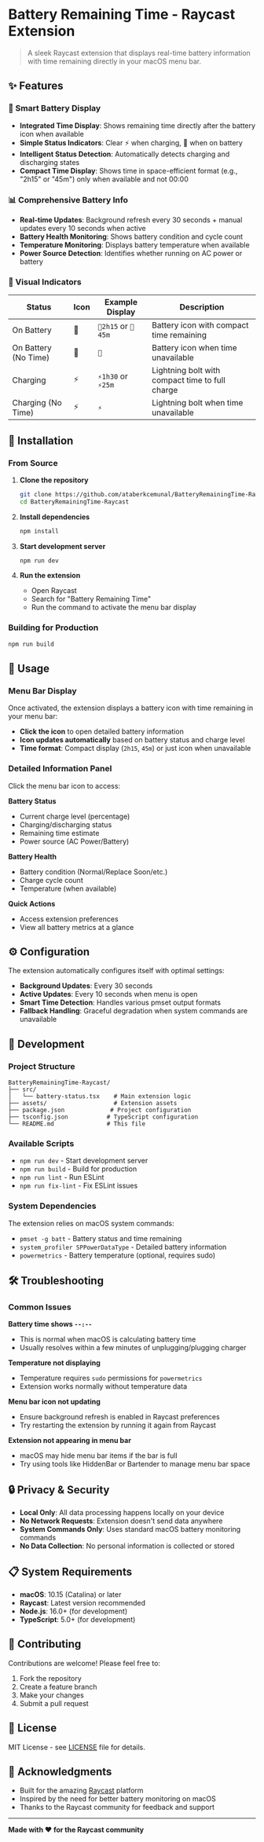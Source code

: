 # Battery Remaining Time - Raycast Extension

> A sleek Raycast extension that displays real-time battery information with time remaining directly in your macOS menu bar.

## ✨ Features

### 🔋 Smart Battery Display
- **Integrated Time Display**: Shows remaining time directly after the battery icon when available
- **Simple Status Indicators**: Clear ⚡ when charging, 🔋 when on battery
- **Intelligent Status Detection**: Automatically detects charging and discharging states
- **Compact Time Display**: Shows time in space-efficient format (e.g., "2h15" or "45m") only when available and not 00:00

### 📊 Comprehensive Battery Info
- **Real-time Updates**: Background refresh every 30 seconds + manual updates every 10 seconds when active
- **Battery Health Monitoring**: Shows battery condition and cycle count
- **Temperature Monitoring**: Displays battery temperature when available
- **Power Source Detection**: Identifies whether running on AC power or battery

### 🎨 Visual Indicators

| Status | Icon | Example Display | Description |
|--------|------|-----------------|-------------|
| On Battery | 🔋 | `🔋2h15` or `🔋45m` | Battery icon with compact time remaining |
| On Battery (No Time) | 🔋 | `🔋` | Battery icon when time unavailable |
| Charging | ⚡ | `⚡1h30` or `⚡25m` | Lightning bolt with compact time to full charge |
| Charging (No Time) | ⚡ | `⚡` | Lightning bolt when time unavailable |

## 🚀 Installation

### From Source

1. **Clone the repository**
   ```bash
   git clone https://github.com/ataberkcemunal/BatteryRemainingTime-Raycast.git
   cd BatteryRemainingTime-Raycast
   ```

2. **Install dependencies**
   ```bash
   npm install
   ```

3. **Start development server**
   ```bash
   npm run dev
   ```

4. **Run the extension**
   - Open Raycast
   - Search for "Battery Remaining Time"
   - Run the command to activate the menu bar display

### Building for Production

```bash
npm run build
```

## 📱 Usage

### Menu Bar Display
Once activated, the extension displays a battery icon with time remaining in your menu bar:
- **Click the icon** to open detailed battery information
- **Icon updates automatically** based on battery status and charge level
- **Time format**: Compact display (`2h15`, `45m`) or just icon when unavailable

### Detailed Information Panel
Click the menu bar icon to access:

**Battery Status**
- Current charge level (percentage)
- Charging/discharging status  
- Remaining time estimate
- Power source (AC Power/Battery)

**Battery Health**
- Battery condition (Normal/Replace Soon/etc.)
- Charge cycle count
- Temperature (when available)

**Quick Actions**
- Access extension preferences
- View all battery metrics at a glance

## ⚙️ Configuration

The extension automatically configures itself with optimal settings:
- **Background Updates**: Every 30 seconds
- **Active Updates**: Every 10 seconds when menu is open
- **Smart Time Detection**: Handles various pmset output formats
- **Fallback Handling**: Graceful degradation when system commands are unavailable

## 🔧 Development

### Project Structure
```
BatteryRemainingTime-Raycast/
├── src/
│   └── battery-status.tsx    # Main extension logic
├── assets/                   # Extension assets
├── package.json             # Project configuration
├── tsconfig.json           # TypeScript configuration
└── README.md               # This file
```

### Available Scripts
- `npm run dev` - Start development server
- `npm run build` - Build for production
- `npm run lint` - Run ESLint
- `npm run fix-lint` - Fix ESLint issues

### System Dependencies
The extension relies on macOS system commands:
- `pmset -g batt` - Battery status and time remaining
- `system_profiler SPPowerDataType` - Detailed battery information
- `powermetrics` - Battery temperature (optional, requires sudo)

## 🛠️ Troubleshooting

### Common Issues

**Battery time shows `--:--`**
- This is normal when macOS is calculating battery time
- Usually resolves within a few minutes of unplugging/plugging charger

**Temperature not displaying**
- Temperature requires `sudo` permissions for `powermetrics`
- Extension works normally without temperature data

**Menu bar icon not updating**
- Ensure background refresh is enabled in Raycast preferences
- Try restarting the extension by running it again from Raycast

**Extension not appearing in menu bar**
- macOS may hide menu bar items if the bar is full
- Try using tools like HiddenBar or Bartender to manage menu bar space

## 🔒 Privacy & Security

- **Local Only**: All data processing happens locally on your device
- **No Network Requests**: Extension doesn't send data anywhere
- **System Commands Only**: Uses standard macOS battery monitoring commands
- **No Data Collection**: No personal information is collected or stored

## 📋 System Requirements

- **macOS**: 10.15 (Catalina) or later
- **Raycast**: Latest version recommended
- **Node.js**: 16.0+ (for development)
- **TypeScript**: 5.0+ (for development)

## 🤝 Contributing

Contributions are welcome! Please feel free to:
1. Fork the repository
2. Create a feature branch
3. Make your changes
4. Submit a pull request

## 📝 License

MIT License - see [LICENSE](LICENSE) file for details.

## 🙏 Acknowledgments

- Built for the amazing [Raycast](https://raycast.com/) platform
- Inspired by the need for better battery monitoring on macOS
- Thanks to the Raycast community for feedback and support

---

**Made with ❤️ for the Raycast community** 